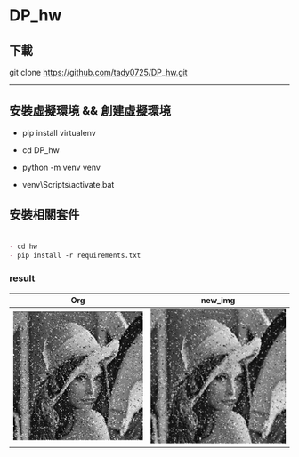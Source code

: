 # DP_hw

## 下載
git clone https://github.com/tady0725/DP_hw.git 

--- 

## 安裝虛擬環境 && 創建虛擬環境


- pip install virtualenv

- cd DP_hw

- python -m venv venv
- venv\Scripts\activate.bat





## 安裝相關套件
```markdown

- cd hw
- pip install -r requirements.txt

```


### result
|   Org | new_img | 
| ----- | ------- | 
| ![Logo](hw/noise_img.jpg) | ![Logo](hw/clean.png)   | 


